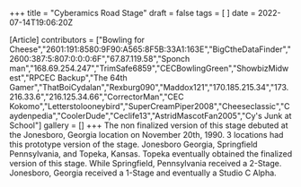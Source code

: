 +++
title = "Cyberamics Road Stage"
draft = false
tags = [ ]
date = 2022-07-14T19:06:20Z

[Article]
contributors = ["Bowling for Cheese","2601:191:8580:9F90:A565:8F5B:33A1:163E","BigCtheDataFinder","2600:387:5:807:0:0:0:6F","67.87.119.58","Sponch man","168.69.254.247","TrimSafe6859","CECBowlingGreen","ShowbizMidwest","RPCEC Backup","The 64th Gamer","ThatBoiCydalan","Rexburg090","Maddox121","170.185.215.34","173.216.33.6","216.125.34.66","CorrectorMan","CEC Kokomo","Letterstolooneybird","SuperCreamPiper2008","Cheeseclassic","Caydenpedia","CoolerDude","Ceclife13","AstridMascotFan2005","Cy's Junk at School"]
gallery = []
+++
The non finalized version of this stage debuted at the Jonesboro, Georgia location on November 20th, 1990. 3 locations had this prototype version of the stage. Jonesboro Georgia, Springfield Pennsylvania, and Topeka, Kansas. Topeka eventually obtained the finalized version of this stage. While Springfield, Pennsylvania received a 2-Stage. Jonesboro, Georgia received a 1-Stage and eventually a Studio C Alpha.